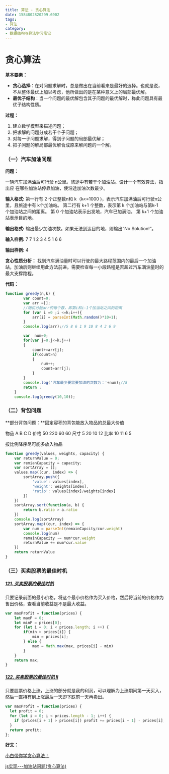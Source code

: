 ```yaml
---
title: 算法 - 贪心算法
date: 1584802820299.6902
tags:
- 算法
category:
- 数据结构与算法学习笔记
---
```

# 贪心算法

**基本要素：**

* **贪心选择**：在对问题求解时，总是做出在当前看来是最好的选择。也就是说，不从整体最优上加以考虑，他所做出的是在某种意义上的局部最优解。
* **最优子结构**：当一个问题的最优解包含其子问题的最优解时，称此问题具有最优子结构性质。

**过程：**

1. 建立数学模型来描述问题；
2. 把求解的问题分成若干个子问题；
3. 对每一子问题求解，得到子问题的局部最优解；
4. 把子问题的解局部最优解合成原来解问题的一个解。

### （一）汽车加油问题

**问题：**

一辆汽车加满油后可行驶 n公里。旅途中有若干个加油站。设计一个有效算法，指出应 在哪些加油站停靠加油，使沿途加油次数最少。

**输入格式:**
第一行有 2 个正整数n和 k（k<=1000 )，表示汽车加满油后可行驶n公里，且旅途中有 k个加油站。 第二行有 k+1 个整数，表示第 k 个加油站与第k-1 个加油站之间的距离。 第 0 个加油站表示出发地，汽车已加满油。 第 k+1 个加油站表示目的地。

**输出格式:**
输出最少加油次数。如果无法到达目的地，则输出“No Solution!”。

**输入样例:**
7 7
1 2 3 4 5 1 6 6

**输出样例:**
4

**贪心性质分析：**
找到汽车满油量时可以行驶的最大路程范围内的最后一个加油站，加油后则继续用此方法前进。需要检查每一小段路程是否超过汽车满油量时的最大支撑路程。

**代码：**

```js
function greedy(n,k) {
        var count=0;
        var arr =[];
        //随机分配arr的每个数，即第i和i-1个加油站之间的距离
        for (var i =0 ;i <=k;i++){
            arr[i] = parseInt(Math.random()*10+1);
        }
        console.log(arr);//5 8 6 1 9 10 8 4 3 6 9

        var  num=0;
        for(var j=0;j<=k;j++)
        {
            count+=arr[j];
            if(count>n)
            {
                num++;
                count=arr[j];
            }
        }
        console.log('汽车最少要需要加油的次数为：'+num);//8
        return ;
    }
    console.log(greedy(10,10));
```

### （二）背包问题

**部分背包问题：**固定容积的背包能放入物品的总最大价值

物品 A B C D
价格 50 220 60 60
尺寸 5 20 10 12
比率 10 11 6 5

按比例降序尽可能多放入物品

```js
function greedy(values, weights, capacity) {
    var returnValue = 0;
    var remianCapacity = capacity;
    var sortArray = [];
    values.map((cur, index) => {
        sortArray.push({
            'value': values[index],
            'weight': weights[index],
            'ratio': values[index]/weights[index]
        })
    })
    sortArray.sort(function(a, b) {
        return b.ratio > a.ratio
    })
    console.log(sortArray)
    sortArray.map((cur, index) => {
        var num = parseInt(remainCapcity/cur.weight)
        console.log(num)
        remainCapacity -= num*cur.weight
        returnValue += num*cur.value
    })
    return returnValue
}
```

### （三）买卖股票的最佳时机

##### [121. 买卖股票的最佳时机](https://leetcode-cn.com/problems/best-time-to-buy-and-sell-stock/)

只要记录前面的最小价格，将这个最小价格作为买入价格，然后将当前的价格作为售出价格，查看当前收益是不是最大收益。

```js
var maxProfit = function(prices) {
    let maxP = 0;
    let minP = prices[0];
    for (let i = 0; i < prices.length; i ++) {
        if(min > prices[i]) {
            min = prices[i];
        } else {
            max = Math.max(max, prices[i] - min)
        }
    }
    return max;
}
```

##### [122. 买卖股票的最佳时机 II](https://leetcode-cn.com/problems/best-time-to-buy-and-sell-stock-ii/)

只要股票价格上涨，上涨的部分就是我的利润，可以理解为上涨期间第一天买入，然后一直持有到上涨最后一天即下跌前一天再卖出。

```js
var maxProfit = function(prices) {
  let profit = 0;
  for (let i = 0; i < prices.length - 1; i++) {
    if (prices[i + 1] > prices[i]) profit += prices[i + 1] - prices[i];
  }
  return profit;
};
```

**好文：**

[小白带你学贪心算法！](https://baijiahao.baidu.com/s?id=1642122740570394361&wfr=spider&for=pc)

[js实现---加油站问题(贪心算法)](https://blog.csdn.net/m0_37686205/article/details/90115668)

























































​	